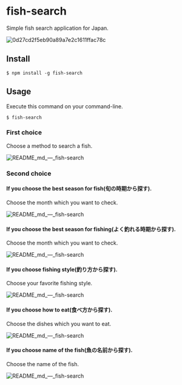 # fish-search
Simple fish search application for Japan.

![0d27cd2f5eb90a89a7e2c1611ffac78c](https://user-images.githubusercontent.com/72614612/165949705-1f0045a5-7904-43d6-9272-03eebbbf9e6a.gif)

## Install
```
$ npm install -g fish-search
```
## Usage
Execute this command on your command-line.
```
$ fish-search
```
### First choice
Choose a method to search a fish.

![README_md_—_fish-search](https://user-images.githubusercontent.com/72614612/165950437-18231c60-76b9-43c7-969a-acb92e148159.png)

### Second choice
#### If you choose the best season for fish(旬の時期から探す).
Choose the month which you want to check.

![README_md_—_fish-search](https://user-images.githubusercontent.com/72614612/165950216-2f543c1e-ed44-4530-8e2f-8dca036403e2.png)

#### If you choose the best season for fishing(よく釣れる時期から探す).
Choose the month which you want to check.

![README_md_—_fish-search](https://user-images.githubusercontent.com/72614612/165950693-363e7bbb-6625-45f4-ae9f-ef56a68755c2.png)


#### If you choose fishing style(釣り方から探す).
Choose your favorite fishing style.

![README_md_—_fish-search](https://user-images.githubusercontent.com/72614612/165950910-a018aead-2a62-4123-a1c5-0310ce7e9361.png)

#### If you choose how to eat(食べ方から探す).
Choose the dishes which you want to eat.

![README_md_—_fish-search](https://user-images.githubusercontent.com/72614612/165951136-d58cd024-8eb1-46cf-9839-442f0ff0051a.png)

#### If you choose name of the fish(魚の名前から探す).
Choose the name of the fish.

![README_md_—_fish-search](https://user-images.githubusercontent.com/72614612/165951449-7c7c0d29-9f66-4177-9451-d0d7ad1b66c8.png)
